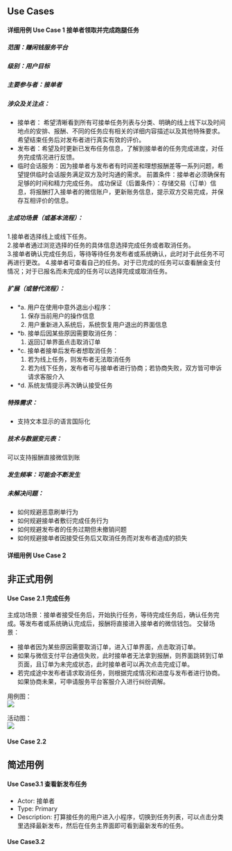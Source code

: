 ## Use Cases
#### 详细用例 Use Case 1 接单者领取并完成跑腿任务
##### 范围：赚闲钱服务平台
##### 级别：用户目标
##### 主要参与者：接单者
##### 涉众及关注点：
* 接单者： 希望清晰看到所有可接单任务列表与分类、明确的线上线下以及时间地点的安排、报酬、不同的任务应有相关的详细内容描述以及其他特殊要求。希望结束任务后对发布者进行真实有效的评价。
* 发布者：希望及时更新已发布任务信息，了解到接单者的任务完成进度，对任务完成情况进行反馈。
* 临时会话服务：因为接单者与发布者有时间差和理想报酬差等一系列问题，希望提供临时会话服务满足双方及时沟通的需求。
前置条件：接单者必须确保有足够的时间和精力完成任务。
成功保证（后置条件）：存储交易（订单）信息，将报酬打入接单者的微信账户，更新账务信息，提示双方交易完成，并保存互相评价的信息。
##### 主成功场景（或基本流程）：
1.接单者选择线上或线下任务。  
2.接单者通过浏览选择的任务的具体信息选择完成任务或者取消任务。  
3.接单者确认完成任务后，等待等待任务发布者或系统确认，此时对于此任务不可再进行更改。
4.接单者可查看自己的任务。对于已完成的任务可以查看酬金支付情况；对于已报名而未完成的任务可以选择完成或取消任务。
##### 扩展（或替代流程）：
* *a. 用户在使用中意外退出小程序：
    1. 保存当前用户的操作信息
    2. 用户重新进入系统后，系统恢复用户退出的界面信息
 *   *b.  接单后因某些原因需要取消任务：
     1. 返回订单界面点击取消订单
  * *c. 接单者接单后发布者想取消任务：
     1. 若为线上任务，则发布者无法取消任务
     2. 若为线下任务，发布者可与接单者进行协商；若协商失败，双方皆可申诉请求客服介入
  *  *d. 系统友情提示再次确认接受任务
##### 特殊需求：
* 支持文本显示的语言国际化
##### 技术与数据变元表：
可以支持报酬直接微信到账
##### 发生频率：可能会不断发生
##### 未解决问题：
* 如何规避恶意刷单行为
* 如何规避接单者敷衍完成任务行为
* 如何规避发布者的任务过期但未撤销问题
* 如何规避接单者因接受任务后又取消任务而对发布者造成的损失

#### 详细用例 Use Case 2

## 非正式用例
#### Use Case 2.1 完成任务
主成功场景：接单者接受任务后，开始执行任务，等待完成任务后，确认任务完成。等发布者或系统确认完成后，报酬将直接进入接单者的微信钱包。
交替场景：
*  接单者因为某些原因需要取消订单，进入订单界面，点击取消订单。
*  如果与微信支付平台通信失败，此时接单者无法拿到报酬，则界面跳转到订单页面，且订单为未完成状态，此时接单者可以再次点击完成订单。
*  若完成途中发布者请求取消任务，则根据完成情况和进度与发布者进行协商。如果协商未果，可申请服务平台客服介入进行纠纷调解。

用例图：                      
![](https://github.com/sysucodingfarmers/MakeMoney/blob/master/Documents/pictures/%E9%9D%9E%E6%AD%A3%E5%BC%8F%E7%94%A8%E4%BE%8B2.1.png)

活动图：                         
![](https://github.com/sysucodingfarmers/MakeMoney/blob/master/Documents/pictures/%E9%9D%9E%E6%AD%A3%E5%BC%8F%E7%94%A8%E4%BE%8B2.2.png)

#### Use Case 2.2

## 简述用例
#### Use Case3.1 查看新发布任务
*  Actor: 接单者
*  Type: Primary
*  Description: 打算接任务的用户进入小程序，切换到任务列表，可以点击分类里选择最新发布，然后在任务主界面即可看到最新发布的任务。

#### Use Case3.2
